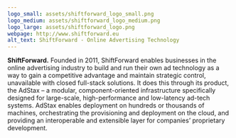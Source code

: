 ```yaml
---
logo_small: assets/shiftforward_logo_small.png
logo_medium: assets/shiftforward_logo_medium.png
logo_large: assets/shiftforward_logo.png
webpage: http://www.shiftforward.eu
alt_text: ShiftForward - Online Advertising Technology 
---
```


**ShiftForward.** Founded in 2011, ShiftForward enables businesses in the online advertising industry to build and run their own ad technology as a way to gain a competitive advantage and maintain strategic control, unavailable with closed full-stack solutions. It does this through its product, the AdStax – a modular, component-oriented infrastructure specifically designed for large-scale, high-performance and low-latency ad-tech systems. AdStax enables deployment on hundreds or thousands of machines, orchestrating the provisioning and deployment on the cloud, and providing an interoperable and extensible layer for companies’ proprietary development.
